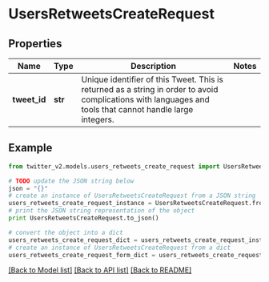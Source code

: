 # UsersRetweetsCreateRequest


## Properties
Name | Type | Description | Notes
------------ | ------------- | ------------- | -------------
**tweet_id** | **str** | Unique identifier of this Tweet. This is returned as a string in order to avoid complications with languages and tools that cannot handle large integers. | 

## Example

```python
from twitter_v2.models.users_retweets_create_request import UsersRetweetsCreateRequest

# TODO update the JSON string below
json = "{}"
# create an instance of UsersRetweetsCreateRequest from a JSON string
users_retweets_create_request_instance = UsersRetweetsCreateRequest.from_json(json)
# print the JSON string representation of the object
print UsersRetweetsCreateRequest.to_json()

# convert the object into a dict
users_retweets_create_request_dict = users_retweets_create_request_instance.to_dict()
# create an instance of UsersRetweetsCreateRequest from a dict
users_retweets_create_request_form_dict = users_retweets_create_request.from_dict(users_retweets_create_request_dict)
```
[[Back to Model list]](../README.md#documentation-for-models) [[Back to API list]](../README.md#documentation-for-api-endpoints) [[Back to README]](../README.md)


